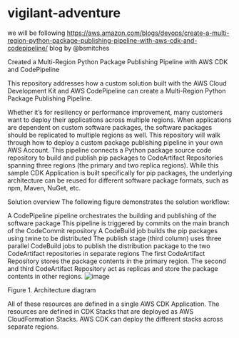 # vigilant-adventure

we will be following https://aws.amazon.com/blogs/devops/create-a-multi-region-python-package-publishing-pipeline-with-aws-cdk-and-codepipeline/ blog by @bsmitches

Created a Multi-Region Python Package Publishing Pipeline with AWS CDK and CodePipeline

This repository addresses how a custom solution built with the AWS Cloud Development Kit and AWS CodePipeline can create a Multi-Region Python Package Publishing Pipeline.

Whether it’s for resiliency or performance improvement, many customers want to deploy their applications across multiple regions. When applications are dependent on custom software packages, the software packages should be replicated to multiple regions as well. This repository will walk through how to deploy a custom package publishing pipeline in your own AWS Account. This pipeline connects a Python package source code repository to build and publish pip packages to CodeArtifact Repositories spanning three regions (the primary and two replica regions). While this sample CDK Application is built specifically for pip packages, the underlying architecture can be reused for different software package formats, such as npm, Maven, NuGet, etc.

Solution overview
The following figure demonstrates the solution workflow:

A CodePipeline pipeline orchestrates the building and publishing of the software package
This pipeline is triggered by commits on the main branch of the CodeCommit repository
A CodeBuild job builds the pip packages using twine to be distributed
The publish stage (third column) uses three parallel CodeBuild jobs to publish the distribution package to the two CodeArtifact repositories in separate regions
The first CodeArtifact Repository stores the package contents in the primary region.
The second and third CodeArtifact Repository act as replicas and store the package contents in other regions.
![image](https://user-images.githubusercontent.com/76660222/205563417-95efdb87-bef9-412b-b161-8c951d2a5b91.png)

Figure 1.  Architecture diagram

All of these resources are defined in a single AWS CDK Application. The resources are defined in CDK Stacks that are deployed as AWS CloudFormation Stacks. AWS CDK can deploy the different stacks across separate regions.
